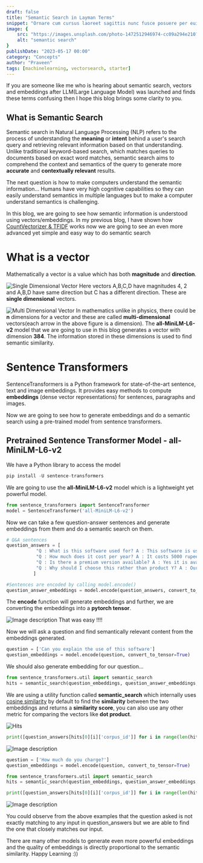 ```yaml
---
draft: false
title: "Semantic Search in Layman Terms"
snippet: "Ornare cum cursus laoreet sagittis nunc fusce posuere per euismod dis vehicula a, semper fames lacus maecenas dictumst pulvinar neque enim non potenti. Torquent hac sociosqu eleifend potenti."
image: {
    src: "https://images.unsplash.com/photo-1472512946974-cc09a294e210?q=80&w=2746&auto=format&fit=crop&w=430&h=240",
    alt: "semantic search"
}
publishDate: "2023-05-17 00:00"
category: "Concepts"
author: "Praveen"
tags: [machinelearning, vectorsearch, starter]
---
```


If you are someone like me who is hearing about semantic search, vectors and embeddings after LLM(Large Language Model) was launched and finds these terms confusing then I hope this blog brings some clarity to you.

## What is Semantic Search
Semantic search in Natural Language Processing (NLP) refers to the process of understanding the **meaning** or **intent** behind a user's search query and retrieving relevant information based on that understanding. Unlike traditional keyword-based search, which matches queries to documents based on exact word matches, semantic search aims to comprehend the context and semantics of the query to generate more **accurate** and **contextually relevant** results.

The next question is how to make computers understand the semantic information... Humans have very high cognitive capabilities so they can easily understand semantics in multiple languages but to make a computer understand semantics is challenging.

In this blog, we are going to see how semantic information is understood using vectors/embeddings. In my previous blog, I have shown how [CountVectorizer & TFIDF](https://dev.to/praveenr2998/countvectorizer-vs-tfidf-logistic-regression-3heb) works now we are going to see an even more advanced yet simple and easy way to do semantic search

# What is a vector
Mathematically a vector is a value which has both **magnitude** and **direction**.


![Single Dimensional Vector](https://dev-to-uploads.s3.amazonaws.com/uploads/articles/c4rpk97gswr4nj86x3iv.gif)
Here vectors A,B,C,D have magnitudes 4, 2 and A,B,D have same direction but C has a different direction. These are **single dimensional** vectors.

![Multi Dimensional Vector](https://dev-to-uploads.s3.amazonaws.com/uploads/articles/6pxa33reehkay8gch0y2.png)
In mathematics unlike in physics, there could be **n** dimensions for a vector and these are called **multi-dimensional** vectors(each arrow in the above figure is a dimension). The **all-MiniLM-L6-v2** model that we are going to use in this blog generates a vector with dimension **384**. The information stored in these dimensions is used to find semantic similarity.

# Sentence Transformers
SentenceTransformers is a Python framework for state-of-the-art sentence, text and image embeddings. It provides easy methods to compute **embeddings** (dense vector representations) for sentences, paragraphs and images.

Now we are going to see how to generate embeddings and do a semantic search using a pre-trained model from sentence transformers.


## Pretrained Sentence Transformer Model - all-MiniLM-L6-v2
We have a Python library to access the model
```python
pip install -U sentence-transformers
```
We are going to use the **all-MiniLM-L6-v2** model which is a lightweight yet powerful model.
```python
from sentence_transformers import SentenceTransformer
model = SentenceTransformer('all-MiniLM-L6-v2')
```
Now we can take a few question-answer sentences and generate embeddings from them and do a semantic search on them.

```python
# Q&A sentences
question_answers = [
           "Q : What is this software used for? A : This software is used to handle you finances and provide useful suggestion",
           "Q : How much does it cost per year? A : It costs 5000 rupees per year",
           "Q : Is there a premium version available? A : Yes it is available for a cost of 7000 rupees per year",
           "Q : Why should I choose this rather than product Y? A : Our product outperforms in W and Z"  
          ]

#Sentences are encoded by calling model.encode()
question_answer_embeddings = model.encode(question_answers, convert_to_tensor=True)
```
The **encode** function will generate embeddings and further, we are converting the embeddings into a **pytorch tensor**.

![Image description](https://dev-to-uploads.s3.amazonaws.com/uploads/articles/i42p41gsugrzvc5wx274.png)
That was easy !!!!

Now we will ask a question and find semantically relevant content from the embeddings generated.
```python
question = ['Can you explain the use of this software']
question_embeddings = model.encode(question, convert_to_tensor=True)
```  
We should also generate embedding for our question...

```python
from sentence_transformers.util import semantic_search
hits = semantic_search(question_embeddings, question_answer_embeddings, top_k=1)
```
We are using a utility function called **semantic_search** which internally uses [cosine similarity](https://en.wikipedia.org/wiki/Cosine_similarity) by default to find the **similarity** between the two embeddings and returns a **similarity score**, you can also use any other metric for comparing the vectors like **dot product**.


![Hits](https://dev-to-uploads.s3.amazonaws.com/uploads/articles/kyi9i0mrkwr9pe18evyv.png)

```python
print([question_answers[hits[0][i]['corpus_id']] for i in range(len(hits[0]))])
```

![Image description](https://dev-to-uploads.s3.amazonaws.com/uploads/articles/mwirzr7pzqbnha7bxtmd.png)
 
```python
question = ['How much do you charge?']
question_embeddings = model.encode(question, convert_to_tensor=True)

from sentence_transformers.util import semantic_search
hits = semantic_search(question_embeddings, question_answer_embeddings, top_k=1)

print([question_answers[hits[0][i]['corpus_id']] for i in range(len(hits[0]))])
```

![Image description](https://dev-to-uploads.s3.amazonaws.com/uploads/articles/jokiicrxvkoy7x90sif9.png)

You could observe from the above examples that the question asked is not exactly matching to any input in question_answers but we are able to find the one that closely matches our input.

There are many other models to generate even more powerful embeddings and the quality of embeddings is directly proportional to the semantic similarity.
Happy Learning :))
